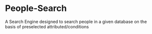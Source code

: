 # People-Search
A Search Engine designed to search people in a given database on the basis of preselected attributed/conditions
